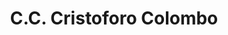 ---
title: "C.C. Cristoforo Colombo"
url: /puerto-la-cruz/c-c-cristoforo-colombo/
shop: Einkaufszentrum
---